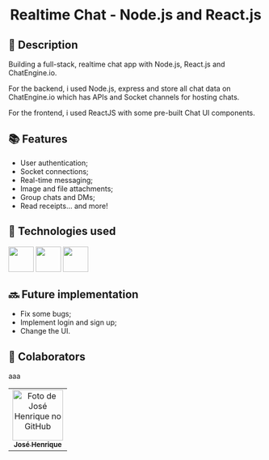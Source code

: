 <h1 align="center"> Realtime Chat - Node.js and React.js </h1>

## :memo: Description
Building a full-stack, realtime chat app with Node.js, React.js and ChatEngine.io. 

For the backend, i used Node.js, express and store all chat data on ChatEngine.io which has APIs and Socket channels for hosting chats.

For the frontend, i used ReactJS with some pre-built Chat UI components.

## :books: Features

* User authentication;
* Socket connections;
* Real-time messaging;
* Image and file attachments;
* Group chats and DMs;
* Read receipts…
and more!

## :wrench: Technologies used

<img height="50" width="50" src="https://cdn.jsdelivr.net/gh/devicons/devicon/icons/nodejs/nodejs-original.svg" /> <img height="50" width="50" src="https://cdn.jsdelivr.net/gh/devicons/devicon/icons/react/react-original.svg" /> <img height="50" width="50" src="https://cdn.jsdelivr.net/gh/devicons/devicon/icons/express/express-original.svg" />
          
## :soon: Future implementation

* Fix some bugs;
* Implement login and sign up;
* Change the UI.

## :handshake: Colaborators 
aaa

<table>
  <tr>
    <td align="center">
      <a href="http://github.com/josehenriquepg">
        <img src="https://avatars.githubusercontent.com/josehenriquepg" width="100px;" alt="Foto de José Henrique no GitHub"/><br>
        <sub>
          <b>José Henrique</b>
        </sub>
      </a>
    </td>
  </tr>
</table>
